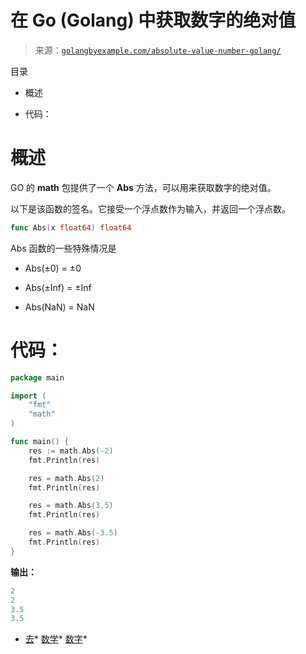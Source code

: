 <!--yml

类别：未分类

日期：2024-10-13 06:14:56

-->

# 在 Go (Golang) 中获取数字的绝对值

> 来源：[`golangbyexample.com/absolute-value-number-golang/`](https://golangbyexample.com/absolute-value-number-golang/)

目录

+   概述

+   代码：

# **概述**

GO 的 **math** 包提供了一个 **Abs** 方法，可以用来获取数字的绝对值。

以下是该函数的签名。它接受一个浮点数作为输入，并返回一个浮点数。

```go
func Abs(x float64) float64
```

Abs 函数的一些特殊情况是

+   Abs(±0) = ±0

+   Abs(±Inf) = ±Inf

+   Abs(NaN) = NaN

# **代码：**

```go
package main

import (
    "fmt"
    "math"
)

func main() {
    res := math.Abs(-2)
    fmt.Println(res)

    res = math.Abs(2)
    fmt.Println(res)

    res = math.Abs(3.5)
    fmt.Println(res)

    res = math.Abs(-3.5)
    fmt.Println(res)
}
```

**输出：**

```go
2
2
3.5
3.5
```

+   [去](https://golangbyexample.com/tag/go/)*   [数学](https://golangbyexample.com/tag/math/)*   [数字](https://golangbyexample.com/tag/number/)*
